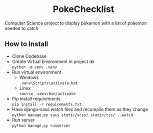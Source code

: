 <h1 style="text-align:center;">PokeChecklist</h1>

Computer Science project to display pokemon with a list of pokemon needed to catch

## How to Install

- Clone Codebase
- Create Virtual Environment in project dir<br>
    `python -m venv .venv`
- Run virtual environment<br>
    - Windows<br>
    `.venv\Scripts\activate.bat`
    - Linux<br>
    `source .venv/bin/activate`
- Pip install requirements<br>
    `pip install -r requirements.txt`
- Have django-sass watch files and recompile them as they change<br>
    `python manage.py sass static/scss/ static/css/ --watch`
- Run server<br>
    `python manage.py runserver`